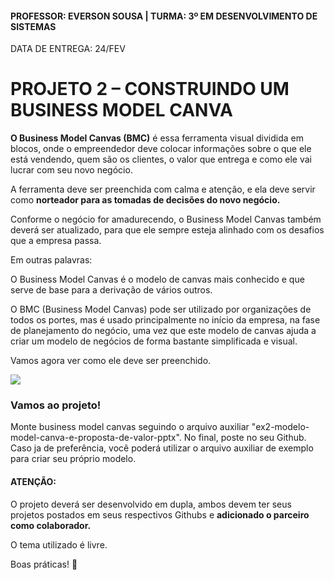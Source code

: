 #### PROFESSOR: EVERSON SOUSA | TURMA: 3º EM DESENVOLVIMENTO DE SISTEMAS

DATA DE ENTREGA: 24/FEV
# PROJETO 2 – CONSTRUINDO UM BUSINESS MODEL CANVA

<b>O Business Model Canvas (BMC)</b> é essa ferramenta visual dividida em blocos, onde o empreendedor deve colocar informações sobre o que ele está vendendo, quem são os clientes, o valor que entrega e como ele vai lucrar com seu novo negócio. 

A ferramenta deve ser preenchida com calma e atenção, e ela deve servir como <b>norteador para as tomadas de decisões do novo negócio.</b>

Conforme o negócio for amadurecendo, o Business Model Canvas também deverá ser atualizado, para que ele sempre esteja alinhado com os desafios que a empresa passa.

Em outras palavras:

O Business Model Canvas é o modelo de canvas mais conhecido e que serve de base
para a derivação de vários outros.

O BMC (Business Model Canvas) pode ser utilizado por organizações de todos os portes,
mas é usado principalmente no início da empresa, na fase de planejamento do negócio,
uma vez que este modelo de canvas ajuda a criar um modelo de negócios de forma
bastante simplificada e visual.

Vamos agora ver como ele deve ser preenchido.

<img src="https://cdn.prod.website-files.com/62e89931273b5c21be76c486/63c8144a0284d2c7c500adec_canva_easy_taxi-1000x600-1.jpeg">

### Vamos ao projeto!
Monte business model canvas seguindo o arquivo auxiliar "ex2-modelo-model-canva-e-proposta-de-valor-pptx". No final, poste no seu Github. Caso ja de preferência, você poderá utilizar o arquivo auxiliar de exemplo para criar seu próprio modelo.

#### ATENÇÃO:
O projeto deverá ser desenvolvido em dupla, ambos devem ter seus projetos postados em seus respectivos Githubs e <b>adicionado o parceiro como colaborador.</b>

O tema utilizado é livre.

Boas práticas! :call_me_hand: